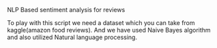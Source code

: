 NLP Based sentiment analysis for reviews

To play with this script we need a dataset which you can take from kaggle(amazon food reviews).
And we have used Naive Bayes algorithm and also utilized Natural language processing.
